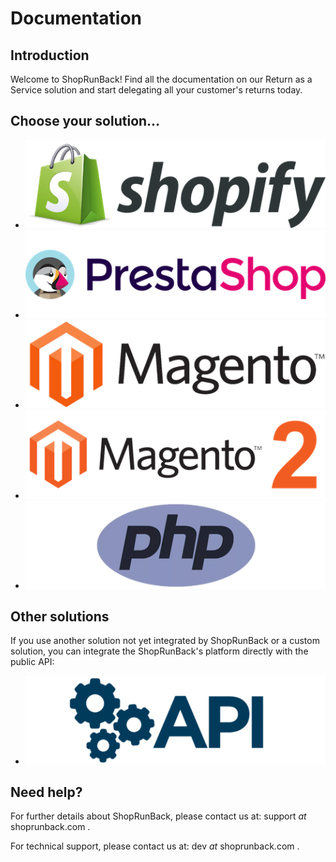 # Documentation

## Introduction

Welcome to ShopRunBack! Find all the documentation on our Return as a Service solution and start delegating all your customer's returns today.

## Choose your solution…

<ul class="products">
  <li class="product">
    <a href="./shopify.html">
      <img src='/images/logos/shopify.png' title="Shopify" />
    </a>
  </li>
  <li class="product">
    <a href="./prestashop.html">
      <img src='/images/logos/prestashop.png' title="Prestashop" />
    </a>
  </li>
  <li class="product">
    <a href="./magento1.html">
      <img src='/images/logos/magento1.png' title="Magento 1" />
    </a>
  </li>
  <li class="product">
    <a href="./magento2.html">
      <img src='/images/logos/magento2.png' title="Magento 2" />
    </a>
  </li>
  <li class="product">
    <a href="./php.html">
      <img src='/images/logos/php.png' title="PHP" />
    </a>
  </li>
</ul>

## Other solutions

If you use another solution not yet integrated by ShopRunBack or a custom solution, you can integrate the ShopRunBack's platform directly with the public API:

<ul class="products">
  <li class="product">
    <a href="./api.html">
      <img src='/images/logos/api.png' title="API" />
    </a>
  </li>
</ul>

## Need help?

For further details about ShopRunBack, please contact us at: support _at_ shoprunback.com .

For technical support, please contact us at: dev _at_ shoprunback.com .